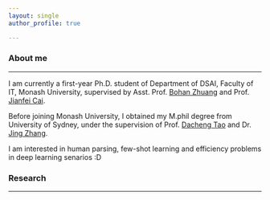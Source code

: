 ```yaml
---
layout: single
author_profile: true

---
```


### About me
---
I am currently a first-year Ph.D. student of Department of DSAI, Faculty of IT, Monash University, supervised by Asst. Prof. [Bohan Zhuang](https://bohanzhuang.github.io/) and Prof. [Jianfei Cai](https://jianfei-cai.github.io/).



Before joining Monash University, I obtained my M.phil degree from University of Sydney, under the supervision of Prof. [Dacheng Tao](https://www.sydney.edu.au/engineering/about/our-people/academic-staff/dacheng-tao.html) and Dr. [Jing Zhang](https://scholar.google.com/citations?user=9jH5v74AAAAJ&hl=en). 



I am interested in human parsing, few-shot learning and efficiency problems in deep learning senarios :D



### Research
---

